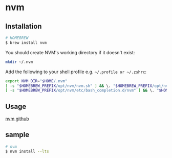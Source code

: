# nvm

## Installation

```bash
# HOMEBREW
$ brew install nvm
```

You should create NVM's working directory if it doesn't exist:

```bash
mkdir ~/.nvm
```

Add the following to your shell profile e.g. `~/.profile or ~/.zshrc`:

```bash
export NVM_DIR="$HOME/.nvm"
[ -s "$HOMEBREW_PREFIX/opt/nvm/nvm.sh" ] && \. "$HOMEBREW_PREFIX/opt/nvm/nvm.sh" # This loads nvm
[ -s "$HOMEBREW_PREFIX/opt/nvm/etc/bash_completion.d/nvm" ] && \. "$HOMEBREW_PREFIX/opt/nvm/etc/bash_completion.d/nvm" # This loads nvm bash_completion
```

## Usage

[nvm github](https://github.com/nvm-sh/nvm)

## sample

```bash
# nvm
$ nvm install --lts
```
